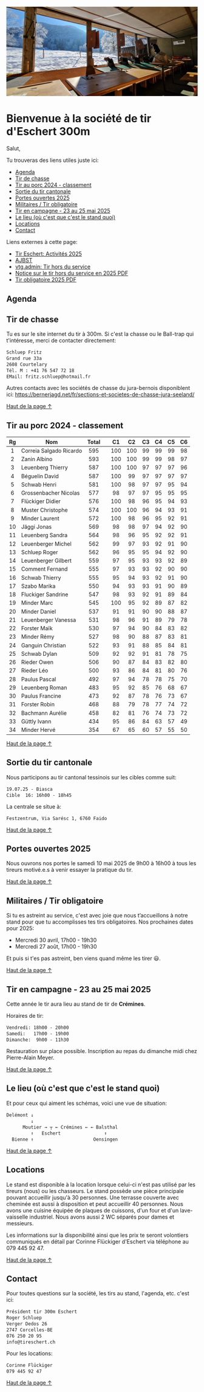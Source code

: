 <p style="text-align: center;"><img id="main_img" src="te_header.jpeg" alt="header"/></p>
<!-- omit from toc -->
<h1 id="main_title">Bienvenue à la société de tir d'Eschert 300m</h1>

Salut,

Tu trouveras des liens utiles juste ici:

- [Agenda](#agenda)
- [Tir de chasse](#tir-de-chasse)
- [Tir au porc 2024 - classement](#tir-au-porc-2024---classement)
- [Sortie du tir cantonale](#sortie-du-tir-cantonale)
- [Portes ouvertes 2025](#portes-ouvertes-2025)
- [Militaires / Tir obligatoire](#militaires--tir-obligatoire)
- [Tir en campagne - 23 au 25 mai 2025](#tir-en-campagne---23-au-25-mai-2025)
- [Le lieu (où c'est que c'est le stand quoi)](#le-lieu-où-cest-que-cest-le-stand-quoi)
- [Locations](#locations)
- [Contact](#contact)

Liens externes à cette page:
- [Tir Eschert: Activités 2025](https://drive.google.com/file/d/1sdOdHKQ93Igyuzr4lCD7u5Wd_PureVZe/view?usp=sharing)
- [AJBST](https://ajbst.ch/)
- [vtg.admin: Tir hors du service](https://www.vtg.admin.ch/fr/tir-hors-du-service)
- [Notice sur le tir hors du service en 2025 PDF](https://backend.vtg.admin.ch/fileservice/sdweb-docs-prod-vtgch-files/files/2024/12/30/b11f18c7-ffbb-4185-a570-b6c5da6215b3.pdf)
- [Tir obligatoire 2025 PDF](https://backend.vtg.admin.ch/fileservice/sdweb-docs-prod-vtgch-files/files/2024/12/30/96cf5dbb-c519-40f7-b2df-c0be3c1a79b7.pdf)

## Agenda
<p id="agenda"></p>

<script>
var myDoc = document.getElementById("agenda");
var myMainWidth = document.getElementById("main_title");

var w = myMainWidth.offsetWidth;

const iframe_agenda = document.createElement('iframe');
iframe_agenda.src = "https://calendar.google.com/calendar/embed?height=600&wkst=2&ctz=Europe%2FZurich&bgcolor=%23F6BF26&showTabs=0&showCalendars=0&title=Occupation%20du%20Stand%20de%20tir%20Eschert&src=ZXNjaGVydC50aXJAZ21haWwuY29t&color=%23039BE5";
iframe_agenda.style = "border-width:0";
iframe_agenda.width= w;
iframe_agenda.height=(3*w)/4;
iframe_agenda.frameborder="0";
iframe_agenda.scrolling="no";

myDoc.appendChild(iframe_agenda);
</script>

## Tir de chasse

Tu es sur le site internet du tir à 300m. Si c'est la chasse ou le Ball-trap qui t'intéresse, merci de contacter directement:

```
Schluep Fritz
Grand rue 33a
2608 Courtelary
Tél. M : +41 76 547 72 18
EMail: fritz.schluep@hotmail.fr
```

Autres contacts avec les sociétés de chasse du jura-bernois disponiblent ici:
https://bernerjagd.net/fr/sections-et-societes-de-chasse-jura-seeland/

[Haut de la page ↑](#bienvenue-à-la-société-de-tir-deschert-300m)

## Tir au porc 2024 - classement

| **Rg** | **Nom** | **Total** |  | **C1** | **C2** | **C3** | **C4** | **C5** | **C6** |
|:---:|---|:---:|---|:---:|:---:|:---:|:---:|:---:|:---:|
| 1 | Correia Salgado Ricardo | 595 |  | 100 | 100 | 99 | 99 | 99 | 98 |
| 2 | Zanin Albino | 593 |  | 100 | 100 | 99 | 99 | 98 | 97 |
| 3 | Leuenberg Thierry | 587 |  | 100 | 100 | 97 | 97 | 97 | 96 |
| 4 | Béguelin David | 587 |  | 100 | 99 | 97 | 97 | 97 | 97 |
| 5 | Schwab Henri | 581 |  | 100 | 98 | 97 | 97 | 95 | 94 |
| 6 | Grossenbacher Nicolas | 577 |  | 98 | 97 | 97 | 95 | 95 | 95 |
| 7 | Flückiger Didier | 576 |  | 100 | 98 | 96 | 95 | 94 | 93 |
| 8 | Muster Christophe | 574 |  | 100 | 100 | 96 | 94 | 93 | 91 |
| 9 | Minder Laurent | 572 |  | 100 | 98 | 96 | 95 | 92 | 91 |
| 10 | Jäggi Jonas | 569 |  | 98 | 98 | 97 | 94 | 92 | 90 |
| 11 | Leuenberg Sandra | 564 |  | 98 | 96 | 95 | 92 | 92 | 91 |
| 12 | Leuenberger Michel | 562 |  | 99 | 97 | 93 | 92 | 91 | 90 |
| 13 | Schluep Roger | 562 |  | 96 | 95 | 95 | 94 | 92 | 90 |
| 14 | Leuenberger Gilbert | 559 |  | 97 | 95 | 93 | 93 | 92 | 89 |
| 15 | Comment Fernand | 555 |  | 97 | 93 | 93 | 92 | 90 | 90 |
| 16 | Schwab Thierry | 555 |  | 95 | 94 | 93 | 92 | 91 | 90 |
| 17 | Szabo Marika | 550 |  | 94 | 93 | 93 | 91 | 90 | 89 |
| 18 | Fluckiger Sandrine | 547 |  | 98 | 93 | 92 | 91 | 89 | 84 |
| 19 | Minder Marc | 545 |  | 100 | 95 | 92 | 89 | 87 | 82 |
| 20 | Minder Daniel | 537 |  | 91 | 91 | 90 | 90 | 88 | 87 |
| 21 | Leuenberger Vanessa | 531 |  | 98 | 96 | 91 | 89 | 79 | 78 |
| 22 | Forster Maïk | 530 |  | 97 | 94 | 90 | 84 | 83 | 82 |
| 23 | Minder Rémy | 527 |  | 98 | 90 | 88 | 87 | 83 | 81 |
| 24 | Ganguin Christian | 522 |  | 93 | 91 | 88 | 85 | 84 | 81 |
| 25 | Schwab Dylan | 509 |  | 92 | 92 | 91 | 81 | 78 | 75 |
| 26 | Rieder Owen | 506 |  | 90 | 87 | 84 | 83 | 82 | 80 |
| 27 | Rieder Léo | 500 |  | 93 | 86 | 84 | 81 | 80 | 76 |
| 28 | Paulus Pascal | 492 |  | 97 | 94 | 78 | 78 | 75 | 70 |
| 29 | Leuenberg Roman | 483 |  | 95 | 92 | 85 | 76 | 68 | 67 |
| 30 | Paulus Francine | 473 |  | 92 | 87 | 78 | 76 | 73 | 67 |
| 31 | Forster Robin | 468 |  | 88 | 79 | 78 | 77 | 74 | 72 |
| 32 | Bachmann Aurélie | 458 |  | 82 | 81 | 76 | 74 | 73 | 72 |
| 33 | Güttly Ivann | 434 |  | 95 | 86 | 84 | 63 | 57 | 49 |
| 34 | Minder Hervé | 354 |  | 67 | 65 | 60 | 57 | 55 | 50 |

[Haut de la page ↑](#bienvenue-à-la-société-de-tir-deschert-300m)


## Sortie du tir cantonale
Nous participons au tir cantonal tessinois sur les cibles comme suit:

```
19.07.25 - Biasca
Cible  16: 16h00 - 18h45
```

La centrale se situe à:
```
Festzentrum, Via Sarésc 1, 6760 Faido
```

[Haut de la page ↑](#bienvenue-à-la-société-de-tir-deschert-300m)

## Portes ouvertes 2025
Nous ouvrons nos portes le samedi 10 mai 2025 de 9h00 à 16h00 à tous les tireurs motivé.e.s à venir essayer la pratique du tir.

[Haut de la page ↑](#bienvenue-à-la-société-de-tir-deschert-300m)

## Militaires / Tir obligatoire
Si tu es astreint au service, c'est avec joie que nous t’accueillons à notre stand pour que tu accomplisses tes tirs obligatoires. Nos prochaines dates pour 2025:

- Mercredi 30 avril, 17h00 - 19h30
- Mercredi 27 août, 17h00 - 19h30

Et puis si t'es pas astreint, ben viens quand même les tirer 😃.

[Haut de la page ↑](#bienvenue-à-la-société-de-tir-deschert-300m)

## Tir en campagne - 23 au 25 mai 2025

Cette année le tir aura lieu au stand de tir de **Crémines**.

Horaires de tir:
```
Vendredi: 18h00 - 20h00
Samedi:   17h00 - 19h00
Dimanche:  9h00 - 11h30
```

Restauration sur place possible. Inscription au repas du dimanche midi chez Pierre-Alain Meyer.

[Haut de la page ↑](#bienvenue-à-la-société-de-tir-deschert-300m)

## Le lieu (où c'est que c'est le stand quoi)
<p id="map"></p>

<script>
var myDoc = document.getElementById("map");
var myMainWidth = document.getElementById("main_title");

var w = myMainWidth.offsetWidth;

const iframe_map = document.createElement('iframe');
iframe_map.src = "https://www.google.com/maps/embed?pb=!1m18!1m12!1m3!1d10827.652940093783!2d7.377267375557257!3d47.2769505967108!2m3!1f0!2f0!3f0!3m2!1i1024!2i768!4f13.1!3m3!1m2!1s0x4791de60d8456f51%3A0xb32602153ef1e4f7!2sPr%C3%A9%20Beuclair%201%2C%202743%20Eschert!5e0!3m2!1sfr!2sch!4v1712697380799!5m2!1sfr!2sch";
iframe_map.width= w;
iframe_map.height=(w)/2;
iframe_map.style="border:0;";
iframe_map.allowfullscreen="";
iframe_map.loading="lazy";
iframe_map.referrerpolicy="no-referrer-when-downgrade";

myDoc.appendChild(iframe_map);
</script>

Et pour ceux qui aiment les schémas, voici une vue de situation:
```
Delémont ↓
         ↓
      Moutier → ┬ ← Crémines ← ← Balsthal
         ↑   Eschert                ↑
  Bienne ↑                      Oensingen
```

[Haut de la page ↑](#bienvenue-à-la-société-de-tir-deschert-300m)

## Locations
Le stand est disponible à la location lorsque celui-ci n'est pas utilisé par les tireurs (nous) ou les chasseurs. Le stand possède une pièce principale pouvant accueillir jusqu'à 30 personnes. Une terrasse couverte avec cheminée est aussi à disposition et peut accueillir 40 personnes. Nous avons une cuisine équipée de plaques de cuissons, d'un four et d'un lave-vaisselle industriel. Nous avons aussi 2 WC séparés pour dames et messieurs.

Les informations sur la disponibilité ainsi que les prix te seront volontiers communiqués en détail par Corinne Flückiger d'Eschert via téléphone au 079 445 92 47.

[Haut de la page ↑](#bienvenue-à-la-société-de-tir-deschert-300m)

## Contact
Pour toutes questions sur la société, les tirs au stand, l'agenda, etc. c'est ici:
```
Président tir 300m Eschert
Roger Schluep
Verger Dedos 26
2747 Corcelles-BE
076 250 20 95
info@tireschert.ch
```

Pour les locations:
```
Corinne Flückiger
079 445 92 47
```

[Haut de la page ↑](#bienvenue-à-la-société-de-tir-deschert-300m)
